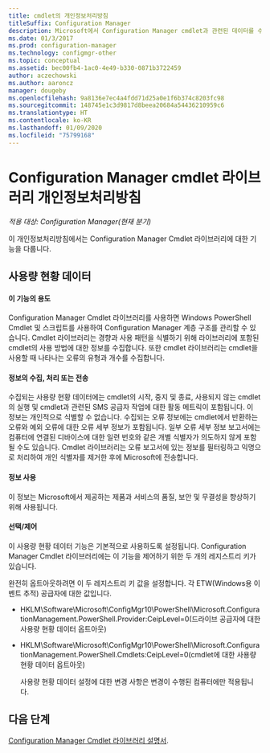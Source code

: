 ```yaml
---
title: cmdlet의 개인정보처리방침
titleSuffix: Configuration Manager
description: Microsoft에서 Configuration Manager cmdlet과 관련된 데이터를 수집하고 사용하는 방법을 알아봅니다.
ms.date: 01/3/2017
ms.prod: configuration-manager
ms.technology: configmgr-other
ms.topic: conceptual
ms.assetid: bec00fb4-1ac0-4e49-b330-0871b3722459
author: aczechowski
ms.author: aaroncz
manager: dougeby
ms.openlocfilehash: 9a8136e7ec4a4fdd71d25a0e1f6b374c8203fc98
ms.sourcegitcommit: 148745e1c3d9817d8beea20684a54436210959c6
ms.translationtype: HT
ms.contentlocale: ko-KR
ms.lasthandoff: 01/09/2020
ms.locfileid: "75799168"
---
```

# <a name="configuration-manager-cmdlet-library-privacy-statement"></a>Configuration Manager cmdlet 라이브러리 개인정보처리방침

*적용 대상: Configuration Manager(현재 분기)*

이 개인정보처리방침에서는 Configuration Manager Cmdlet 라이브러리에 대한 기능을 다룹니다.  

## <a name="usage-data"></a>사용량 현황 데이터  

#### <a name="what-this-feature-does"></a>이 기능의 용도

Configuration Manager Cmdlet 라이브러리를 사용하면 Windows PowerShell Cmdlet 및 스크립트를 사용하여 Configuration Manager 계층 구조를 관리할 수 있습니다. Cmdlet 라이브러리는 경향과 사용 패턴을 식별하기 위해 라이브러리에 포함된 cmdlet의 사용 방법에 대한 정보를 수집합니다. 또한 cmdlet 라이브러리는 cmdlet을 사용할 때 나타나는 오류의 유형과 개수를 수집합니다.  

#### <a name="information-collected-processed-or-transmitted"></a>정보의 수집, 처리 또는 전송
   
수집되는 사용량 현황 데이터에는 cmdlet의 시작, 중지 및 종료, 사용되지 않는 cmdlet의 실행 및 cmdlet과 관련된 SMS 공급자 작업에 대한 활동 메트릭이 포함됩니다. 이 정보는 개인적으로 식별할 수 없습니다. 수집되는 오류 정보에는 cmdlet에서 반환하는 오류와 예외 오류에 대한 오류 세부 정보가 포함됩니다. 일부 오류 세부 정보 보고서에는 컴퓨터에 연결된 디바이스에 대한 일련 번호와 같은 개별 식별자가 의도하지 않게 포함될 수도 있습니다. Cmdlet 라이브러리는 오류 보고서에 있는 정보를 필터링하고 익명으로 처리하여 개인 식별자를 제거한 후에 Microsoft에 전송합니다.  

#### <a name="use-of-information"></a>정보 사용
   
이 정보는 Microsoft에서 제공하는 제품과 서비스의 품질, 보안 및 무결성을 향상하기 위해 사용됩니다.  

#### <a name="choicecontrol"></a>선택/제어   

이 사용량 현황 데이터 기능은 기본적으로 사용하도록 설정됩니다. Configuration Manager Cmdlet 라이브러리에는 이 기능을 제어하기 위한 두 개의 레지스트리 키가 있습니다.  

 완전히 옵트아웃하려면 이 두 레지스트리 키 값을 설정합니다. 각 ETW(Windows용 이벤트 추적) 공급자에 대한 값입니다.  

- HKLM\Software\Microsoft\ConfigMgr10\PowerShell\Microsoft.ConfigurationManagement.PowerShell.Provider:CeipLevel=0(드라이브 공급자에 대한 사용량 현황 데이터 옵트아웃)  

- HKLM\Software\Microsoft\ConfigMgr10\PowerShell\Microsoft.ConfigurationManagement.PowerShell.Cmdlets:CeipLevel=0(cmdlet에 대한 사용량 현황 데이터 옵트아웃)  

  사용량 현황 데이터 설정에 대한 변경 사항은 변경이 수행된 컴퓨터에만 적용됩니다.  


## <a name="next-steps"></a>다음 단계

[Configuration Manager Cmdlet 라이브러리 설명서](https://docs.microsoft.com/powershell/sccm/configurationmanager/).   
